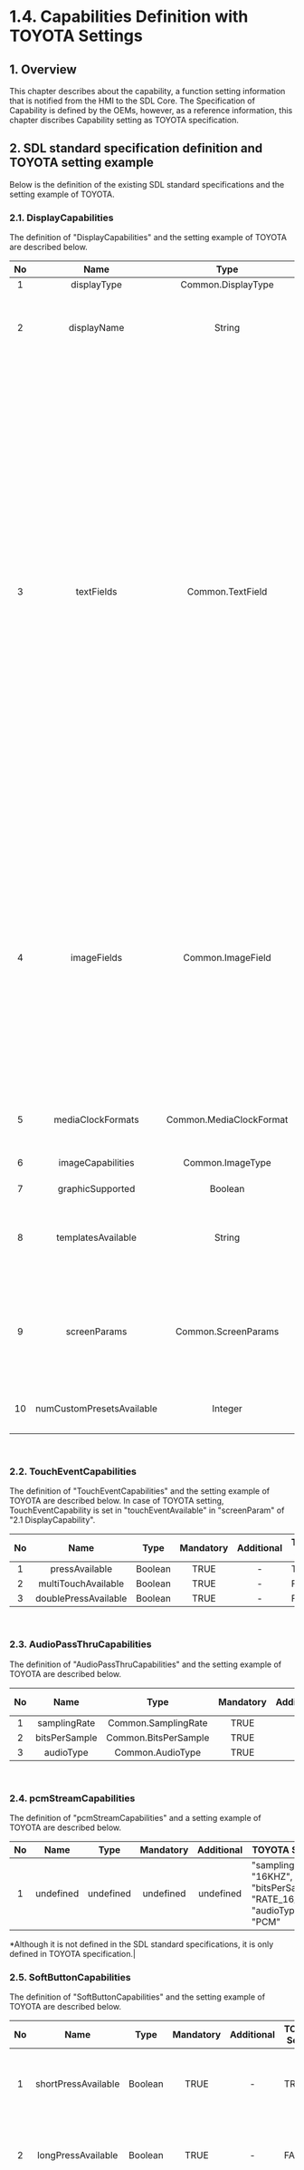 # 1.4. Capabilities Definition with TOYOTA Settings
## 1. Overview
This chapter describes about the capability, a function setting information that is notified from the HMI to the SDL Core.
The Specification of Capability is defined by the OEMs, however, as a reference information, this chapter discribes Capability setting as TOYOTA specification.

## 2. SDL standard specification definition and TOYOTA setting example
Below is the definition of the existing SDL standard specifications and the setting example of TOYOTA.

### 2.1. DisplayCapabilities
The definition of "DisplayCapabilities" and the setting example of TOYOTA are described below.

| No | Name               | Type                   | Mandatory | Additional | TOYOTA Setting | Description |
|:-: | :-:                | :-:                    | :-:       | :-:        |----------------|-------------|
|1   |displayType         |Common.DisplayType      |TRUE       |-           |SDL_GENERIC     | - |
|2   |displayName         |String                  |TRUE       |-           |GENERIC_DISPLAY |The name of the display the app is connected to.|
|3   |textFields          |Common.TextField        |TRUE       |array: true<br>minsize: 0<br>maxsize: 100                  |{"name": "mainField1",&nbsp;&nbsp;&nbsp;&nbsp;&nbsp;&nbsp;&nbsp;&nbsp;&nbsp;&nbsp;&nbsp;&nbsp;&nbsp;&nbsp;&nbsp;&nbsp;&nbsp;&nbsp;&nbsp;&nbsp;&nbsp;&nbsp;&nbsp;&nbsp;&nbsp;&nbsp;&nbsp; "characterSet":  "TYPE2SET",  "width": 500,  "rows": 1},<br>{"name": "mainField2",&nbsp;&nbsp;&nbsp;&nbsp;&nbsp;&nbsp;&nbsp;&nbsp;&nbsp;&nbsp;&nbsp;&nbsp;&nbsp;&nbsp;&nbsp;&nbsp;&nbsp;&nbsp;&nbsp;&nbsp;&nbsp;&nbsp;&nbsp;&nbsp;&nbsp;&nbsp;&nbsp; "characterSet":  "TYPE2SET",  "width": 500,  "rows": 1},<br>{"name": "mainField3",&nbsp;&nbsp;&nbsp;&nbsp;&nbsp;&nbsp;&nbsp;&nbsp;&nbsp;&nbsp;&nbsp;&nbsp;&nbsp;&nbsp;&nbsp;&nbsp;&nbsp;&nbsp;&nbsp;&nbsp;&nbsp;&nbsp;&nbsp;&nbsp;&nbsp;&nbsp;&nbsp; "characterSet":  "TYPE2SET",  "width": 500,  "rows": 1},<br>{"name": "mainField4",&nbsp;&nbsp;&nbsp;&nbsp;&nbsp;&nbsp;&nbsp;&nbsp;&nbsp;&nbsp;&nbsp;&nbsp;&nbsp;&nbsp;&nbsp;&nbsp;&nbsp;&nbsp;&nbsp;&nbsp;&nbsp;&nbsp;&nbsp;&nbsp;&nbsp;&nbsp;&nbsp; "characterSet":  "TYPE2SET",  "width": 500,  "rows": 1},<br>{"name": "statusBar",&nbsp;&nbsp;&nbsp;&nbsp;&nbsp;&nbsp;&nbsp;&nbsp;&nbsp;&nbsp;&nbsp;&nbsp;&nbsp;&nbsp;&nbsp;&nbsp;&nbsp;&nbsp;&nbsp;&nbsp;&nbsp;&nbsp;&nbsp;&nbsp;&nbsp;&nbsp;&nbsp;&nbsp;&nbsp;&nbsp; "characterSet":  "TYPE2SET",  "width": 500,  "rows": 1},<br>{"name": "mediaClock",&nbsp;&nbsp;&nbsp;&nbsp;&nbsp;&nbsp;&nbsp;&nbsp;&nbsp;&nbsp;&nbsp;&nbsp;&nbsp;&nbsp;&nbsp;&nbsp;&nbsp;&nbsp;&nbsp;&nbsp;&nbsp;&nbsp;&nbsp;&nbsp;&nbsp;&nbsp; "characterSet":  "TYPE2SET",  "width": 500,  "rows": 1},<br>{"name": "mediaTrack",&nbsp;&nbsp;&nbsp;&nbsp;&nbsp;&nbsp;&nbsp;&nbsp;&nbsp;&nbsp;&nbsp;&nbsp;&nbsp;&nbsp;&nbsp;&nbsp;&nbsp;&nbsp;&nbsp;&nbsp;&nbsp;&nbsp;&nbsp;&nbsp;&nbsp;&nbsp; "characterSet":  "TYPE2SET",  "width": 500,  "rows": 1},<br>{"name": "alertText1",&nbsp;&nbsp;&nbsp;&nbsp;&nbsp;&nbsp;&nbsp;&nbsp;&nbsp;&nbsp;&nbsp;&nbsp;&nbsp;&nbsp;&nbsp;&nbsp;&nbsp;&nbsp;&nbsp;&nbsp;&nbsp;&nbsp;&nbsp;&nbsp;&nbsp;&nbsp;&nbsp;&nbsp;&nbsp; "characterSet":  "TYPE2SET",  "width": 500,  "rows": 1},<br>{"name": "alertText2",&nbsp;&nbsp;&nbsp;&nbsp;&nbsp;&nbsp;&nbsp;&nbsp;&nbsp;&nbsp;&nbsp;&nbsp;&nbsp;&nbsp;&nbsp;&nbsp;&nbsp;&nbsp;&nbsp;&nbsp;&nbsp;&nbsp;&nbsp;&nbsp;&nbsp;&nbsp;&nbsp;&nbsp;&nbsp; "characterSet":  "TYPE2SET",  "width": 500,  "rows": 1},<br>{"name": "alertText3",&nbsp;&nbsp;&nbsp;&nbsp;&nbsp;&nbsp;&nbsp;&nbsp;&nbsp;&nbsp;&nbsp;&nbsp;&nbsp;&nbsp;&nbsp;&nbsp;&nbsp;&nbsp;&nbsp;&nbsp;&nbsp;&nbsp;&nbsp;&nbsp;&nbsp;&nbsp;&nbsp;&nbsp;&nbsp; "characterSet":  "TYPE2SET",  "width": 500,  "rows": 1},<br>{"name": "scrollableMessageBody",&nbsp;&nbsp;&nbsp;&nbsp;&nbsp;&nbsp;&nbsp; "characterSet":  "TYPE2SET",  "width": 500,  "rows": 1},<br>{"name": "initialInteractionText",&nbsp;&nbsp;&nbsp;&nbsp;&nbsp;&nbsp;&nbsp;&nbsp;&nbsp;&nbsp;&nbsp;&nbsp; "characterSet":  "TYPE2SET",  "width": 500,  "rows": 1},<br>{"name": "navigationText1",&nbsp;&nbsp;&nbsp;&nbsp;&nbsp;&nbsp;&nbsp;&nbsp;&nbsp;&nbsp;&nbsp;&nbsp;&nbsp;&nbsp;&nbsp;&nbsp;&nbsp;&nbsp;&nbsp; "characterSet":  "TYPE2SET",  "width": 500,  "rows": 1},<br>{"name": "navigationText2",&nbsp;&nbsp;&nbsp;&nbsp;&nbsp;&nbsp;&nbsp;&nbsp;&nbsp;&nbsp;&nbsp;&nbsp;&nbsp;&nbsp;&nbsp;&nbsp;&nbsp;&nbsp;&nbsp; "characterSet":  "TYPE2SET",  "width": 500,  "rows": 1},<br>{"name": "ETA",&nbsp;&nbsp;&nbsp;&nbsp;&nbsp;&nbsp;&nbsp;&nbsp;&nbsp;&nbsp;&nbsp;&nbsp;&nbsp;&nbsp;&nbsp;&nbsp;&nbsp;&nbsp;&nbsp;&nbsp;&nbsp;&nbsp;&nbsp;&nbsp;&nbsp;&nbsp;&nbsp;&nbsp;&nbsp;&nbsp;&nbsp;&nbsp;&nbsp;&nbsp;&nbsp;&nbsp;&nbsp;&nbsp;&nbsp; "characterSet":  "TYPE2SET",  "width": 500,  "rows": 1},<br>{"name": "totalDistance",&nbsp;&nbsp;&nbsp;&nbsp;&nbsp;&nbsp;&nbsp;&nbsp;&nbsp;&nbsp;&nbsp;&nbsp;&nbsp;&nbsp;&nbsp;&nbsp;&nbsp;&nbsp;&nbsp;&nbsp;&nbsp;&nbsp;&nbsp; "characterSet":  "TYPE2SET",  "width": 500,  "rows": 1},<br>{"name": "navigationText",&nbsp;&nbsp;&nbsp;&nbsp;&nbsp;&nbsp;&nbsp;&nbsp;&nbsp;&nbsp;&nbsp;&nbsp;&nbsp;&nbsp;&nbsp;&nbsp;&nbsp;&nbsp;&nbsp;&nbsp;&nbsp; "characterSet":  "TYPE2SET",  "width": 500,  "rows": 1},<br>{"name": "audioPassThruDisplayText1", "characterSet":  "TYPE2SET",  "width": 500,  "rows": 1},<br>{"name": "audioPassThruDisplayText2", "characterSet":  "TYPE2SET",  "width": 500,  "rows": 1},<br>{"name": "sliderHeader",&nbsp;&nbsp;&nbsp;&nbsp;&nbsp;&nbsp;&nbsp;&nbsp;&nbsp;&nbsp;&nbsp;&nbsp;&nbsp;&nbsp;&nbsp;&nbsp;&nbsp;&nbsp;&nbsp;&nbsp;&nbsp;&nbsp;&nbsp;&nbsp; "characterSet":  "TYPE2SET",  "width": 500,  "rows": 1},<br>{"name": "sliderFooter",&nbsp;&nbsp;&nbsp;&nbsp;&nbsp;&nbsp;&nbsp;&nbsp;&nbsp;&nbsp;&nbsp;&nbsp;&nbsp;&nbsp;&nbsp;&nbsp;&nbsp;&nbsp;&nbsp;&nbsp;&nbsp;&nbsp;&nbsp;&nbsp;&nbsp; "characterSet":  "TYPE2SET",  "width": 500,  "rows": 1},<br>{"name": "notificationText",&nbsp;&nbsp;&nbsp;&nbsp;&nbsp;&nbsp;&nbsp;&nbsp;&nbsp;&nbsp;&nbsp;&nbsp;&nbsp;&nbsp;&nbsp;&nbsp;&nbsp;&nbsp;&nbsp;&nbsp; "characterSet":  "TYPE2SET",  "width": 500,  "rows": 1},<br>{"name": "menuName",&nbsp;&nbsp;&nbsp;&nbsp;&nbsp;&nbsp;&nbsp;&nbsp;&nbsp;&nbsp;&nbsp;&nbsp;&nbsp;&nbsp;&nbsp;&nbsp;&nbsp;&nbsp;&nbsp;&nbsp;&nbsp;&nbsp;&nbsp;&nbsp;&nbsp;&nbsp; "characterSet":  "TYPE2SET",  "width": 500,  "rows": 1},<br>{"name": "secondaryText",&nbsp;&nbsp;&nbsp;&nbsp;&nbsp;&nbsp;&nbsp;&nbsp;&nbsp;&nbsp;&nbsp;&nbsp;&nbsp;&nbsp;&nbsp;&nbsp;&nbsp;&nbsp;&nbsp;&nbsp;&nbsp;&nbsp; "characterSet":  "TYPE2SET",  "width": 500,  "rows": 1},<br>{"name": "tertiaryText",&nbsp;&nbsp;&nbsp;&nbsp;&nbsp;&nbsp;&nbsp;&nbsp;&nbsp;&nbsp;&nbsp;&nbsp;&nbsp;&nbsp;&nbsp;&nbsp;&nbsp;&nbsp;&nbsp;&nbsp;&nbsp;&nbsp;&nbsp;&nbsp;&nbsp;&nbsp;&nbsp; "characterSet":  "TYPE2SET",  "width": 500,  "rows": 1},<br>{"name": "timeToDestination",&nbsp;&nbsp;&nbsp;&nbsp;&nbsp;&nbsp;&nbsp;&nbsp;&nbsp;&nbsp;&nbsp;&nbsp;&nbsp;&nbsp;&nbsp; "characterSet":  "TYPE2SET",  "width": 500,  "rows": 1},<br>{"name": "turnText",&nbsp;&nbsp;&nbsp;&nbsp;&nbsp;&nbsp;&nbsp;&nbsp;&nbsp;&nbsp;&nbsp;&nbsp;&nbsp;&nbsp;&nbsp;&nbsp;&nbsp;&nbsp;&nbsp;&nbsp;&nbsp;&nbsp;&nbsp;&nbsp;&nbsp;&nbsp;&nbsp;&nbsp;&nbsp;&nbsp;&nbsp; "characterSet":  "TYPE2SET",  "width": 500,  "rows": 1},<br>{"name": "menuTitle",&nbsp;&nbsp;&nbsp;&nbsp;&nbsp;&nbsp;&nbsp;&nbsp;&nbsp;&nbsp;&nbsp;&nbsp;&nbsp;&nbsp;&nbsp;&nbsp;&nbsp;&nbsp;&nbsp;&nbsp;&nbsp;&nbsp;&nbsp;&nbsp;&nbsp;&nbsp;&nbsp;&nbsp; "characterSet":  "TYPE2SET",  "width": 500,  "rows": 1},<br>{"name": "phoneNumber",&nbsp;&nbsp;&nbsp;&nbsp;&nbsp;&nbsp;&nbsp;&nbsp;&nbsp;&nbsp;&nbsp;&nbsp;&nbsp;&nbsp;&nbsp;&nbsp;&nbsp;&nbsp;&nbsp;&nbsp;&nbsp; "characterSet":  "TYPE2SET",  "width": 500,  "rows": 1},<br>{"name": "addressLines",&nbsp;&nbsp;&nbsp;&nbsp;&nbsp;&nbsp;&nbsp;&nbsp;&nbsp;&nbsp;&nbsp;&nbsp;&nbsp;&nbsp;&nbsp;&nbsp;&nbsp;&nbsp;&nbsp;&nbsp;&nbsp;&nbsp;&nbsp;&nbsp; "characterSet":  "TYPE2SET",  "width": 500,  "rows": 1},<br>{"name": "locationDescription",&nbsp;&nbsp;&nbsp;&nbsp;&nbsp;&nbsp;&nbsp;&nbsp;&nbsp;&nbsp;&nbsp;&nbsp;&nbsp; "characterSet":  "TYPE2SET",  "width": 500,  "rows": 1},<br>{"name": "locationName",&nbsp;&nbsp;&nbsp;&nbsp;&nbsp;&nbsp;&nbsp;&nbsp;&nbsp;&nbsp;&nbsp;&nbsp;&nbsp;&nbsp;&nbsp;&nbsp;&nbsp;&nbsp;&nbsp;&nbsp;&nbsp;&nbsp; "characterSet":  "TYPE2SET",  "width": 500,  "rows": 1}| - |
|4   |imageFields         |Common.ImageField       |FALSE      |array: true<br>minsize: 1<br>maxsize: 100                  |{"name": "softButtonImage",<br> "imageTypeSupported": ["GRAPHIC_BMP", "GRAPHIC_JPEG", "GRAPHIC_PNG"],<br> "imageResolution"&nbsp;&nbsp;&nbsp;&nbsp;&nbsp;&nbsp;&nbsp;&nbsp;: { "resolutionWidth": 56, "resolutionHeight": 56 }},<br>{"name": "choiceImage",<br> "imageTypeSupported": ["GRAPHIC_BMP", "GRAPHIC_JPEG", "GRAPHIC_PNG"],<br> "imageResolution"&nbsp;&nbsp;&nbsp;&nbsp;&nbsp;&nbsp;&nbsp;&nbsp;: { "resolutionWidth": 75, "resolutionHeight": 75 }},<br>{"name": "choiceSecondaryImage",<br> "imageTypeSupported": ["GRAPHIC_BMP", "GRAPHIC_JPEG", "GRAPHIC_PNG"],<br> "imageResolution"&nbsp;&nbsp;&nbsp;&nbsp;&nbsp;&nbsp;&nbsp;&nbsp;: { "resolutionWidth": 75, "resolutionHeight": 75 }},<br>{"name": "menuIcon",<br> "imageTypeSupported": ["GRAPHIC_BMP", "GRAPHIC_JPEG", "GRAPHIC_PNG"],<br> "imageResolution"&nbsp;&nbsp;&nbsp;&nbsp;&nbsp;&nbsp;&nbsp;&nbsp;: { "resolutionWidth": 75, "resolutionHeight": 75 }},<br>{"name": "cmdIcon",<br> "imageTypeSupported": ["GRAPHIC_BMP", "GRAPHIC_JPEG", "GRAPHIC_PNG"],<br> "imageResolution"&nbsp;&nbsp;&nbsp;&nbsp;&nbsp;&nbsp;&nbsp;&nbsp;: { "resolutionWidth": 75, "resolutionHeight": 75 }},<br>{"name": "appIcon",<br> "imageTypeSupported": ["GRAPHIC_BMP", "GRAPHIC_JPEG", "GRAPHIC_PNG"],<br> "imageResolution"&nbsp;&nbsp;&nbsp;&nbsp;&nbsp;&nbsp;&nbsp;&nbsp;: { "resolutionWidth": 70, "resolutionHeight": 70 }},<br>{"name": "graphic",<br> "imageTypeSupported": ["GRAPHIC_BMP", "GRAPHIC_JPEG", "GRAPHIC_PNG"],<br> "imageResolution"&nbsp;&nbsp;&nbsp;&nbsp;&nbsp;&nbsp;&nbsp;&nbsp;: { "resolutionWidth": 373, "resolutionHeight": 373 }},<br>{"name": "secondaryGraphic",<br> "imageTypeSupported": ["GRAPHIC_BMP", "GRAPHIC_JPEG", "GRAPHIC_PNG"],<br> "imageResolution"&nbsp;&nbsp;&nbsp;&nbsp;&nbsp;&nbsp;&nbsp;&nbsp;: { "resolutionWidth": 373, "resolutionHeight": 373 }}| - |
|5   |mediaClockFormats   |Common.MediaClockFormat |TRUE       |array: true<br>minsize: 0<br>maxsize: 100                  |"CLOCK1", "CLOCK2", "CLOCK3", "CLOCKTEXT1", "CLOCKTEXT2", "CLOCKTEXT3", "CLOCKTEXT4"| - | 
|6   |imageCapabilities   |Common.ImageType        |FALSE      |array: true<br>minsize: 0<br>maxsize: 2                    |DYNAMIC                                                                             | - |
|7   |graphicSupported    |Boolean                 |TRUE       |-           |TRUE            | - |
|8   |templatesAvailable  |String                  |TRUE       |array: true<br>minsize: 0<br>maxsize: 100<br>maxlength: 100|"DEFAULT", "MEDIA", "NON-MEDIA", "ONSCREEN_PRESETS", "GRAPHIC_WITH_TEXT", "TEXT_WITH_GRAPHIC", "TILES_ONLY", "TEXTBUTTONS_ONLY", "GRAPHIC_WITH_TILES", "TILES_WITH_GRAPHIC", "GRAPHIC_WITH_TEXT_AND_SOFTBUTTONS","TEXT_AND_SOFTBUTTONS_WITH_GRAPHIC", "GRAPHIC_WITH_TEXTBUTTONS", "TEXTBUTTONS_WITH_GRAPHIC", "LARGE_GRAPHIC_WITH_SOFTBUTTONS", "DOUBLE_GRAPHIC_WITH_SOFTBUTTONS", "LARGE_GRAPHIC_ONLY"| - |
|9   |screenParams        |Common.ScreenParams     |FALSE      |-           |"resolution": {<br>    "resolutionWidth": 1163,<br>    "resolutionHeight": 720<br>},<br>"touchEventAvailable": {<br>    "pressAvailable": true,<br>    "multiTouchAvailable": false,<br>    "doublePressAvailable": false<br>}| - |
|10  |numCustomPresetsAvailable |Integer           |FALSE      |minvalue: 1<br>maxvalue: 100 | 10 | - |
<br>

### 2.2. TouchEventCapabilities
The definition of "TouchEventCapabilities" and the setting example of TOYOTA are described below.
In case of TOYOTA setting, TouchEventCapability is set in "touchEventAvailable" in "screenParam" of "2.1 DisplayCapability".

| No | Name               | Type  | Mandatory | Additional | TOYOTA Setting | Description |
|:-: | :-:                | :-:   | :-:       | :-:        |----------------|-------------|
|1   |pressAvailable      |Boolean|TRUE       |-           |TRUE            | - |
|2   |multiTouchAvailable |Boolean|TRUE       |-           |FALSE           | - |
|3   |doublePressAvailable|Boolean|TRUE       |-           |FALSE           | - |
<br>

### 2.3. AudioPassThruCapabilities
The definition of "AudioPassThruCapabilities" and the setting example of TOYOTA are described below.

| No | Name         | Type               | Mandatory | Additional | TOYOTA Setting | Description |
|:-: | :-:          | :-:                | :-:       | :-:        |----------------|-------------|
|1   |samplingRate  |Common.SamplingRate |TRUE       |-           |16KHZ           | - |
|2   |bitsPerSample |Common.BitsPerSample|TRUE       |-           |RATE_16_BIT     | - |
|3   |audioType     |Common.AudioType    |TRUE       |-           |PCM             | - |
<br>

### 2.4. pcmStreamCapabilities
The definition of "pcmStreamCapabilities" and a setting example of TOYOTA are described below.

| No | Name       | Type     | Mandatory | Additional | TOYOTA Setting | Description |
|:-: | :-:        | :-:      | :-:       | :-:        |----------------|-------------|
|1   |undefined   |undefined |undefined  |undefined   |"samplingRate": "16KHZ",<br>"bitsPerSample": "RATE_16_BIT",<br>"audioType": "PCM" | - |

*Although it is not defined in the SDL standard specifications, it is only defined in TOYOTA specification.|
<br>

### 2.5. SoftButtonCapabilities
The definition of "SoftButtonCapabilities" and the setting example of TOYOTA are described below.

| No | Name              | Type   | Mandatory | Additional | TOYOTA Setting |Description |
|:-: | :-:               | :-:    | :-:       | :-:        |----------------|------------|
|1   |shortPressAvailable|Boolean |TRUE       | -          |TRUE            |The button supports a short press.<br>Whenever the button is pressed short, onButtonPressed(SHORT) must be invoked.|
|2   |longPressAvailable |Boolean |TRUE       | -          |FALSE           |The button supports a LONG press.<br>Whenever the button is pressed long, onButtonPressed(LONG) must be invoked.|
|3   |upDownAvailable    |Boolean |TRUE       | -          |FALSE           |The button supports "button down" and "button up".<br>Whenever the button is pressed, onButtonEvent(DOWN) must be invoked.<br>Whenever the button is released, onButtonEvent(UP) must be invoked.|
|4   |imageSupported     |Boolean |TRUE       | -          |TRUE            |Must be true if the button supports referencing a static or dynamic image.|
|5   |textSupported      |Boolean |FALSE      | -          |N/A             |The button supports the use of text.<br>If not included, the default value should be considered true that the button will support text.|

### 2.6. SystemCapabilities
The definition of "SystemCapabilities" and the setting example of TOYOTA are described below.
The Capability existing in the setting is described in (1) to (4) of this chapter.

| No | Name                              | Type                           | Mandatory | Additional | TOYOTA Setting | Description |
|:-: | :-:                               | :-:                            | :-:       | :-:        |----------------|-------------|
|1   |navigationCapability               |[Common.NavigationCapability](#1-navigationcapability-in-the-systemcapability-setting-is-described-below)        |FALSE      | -          |[Refer to (1) "navigationCapability" in section 2.6.](#1-navigationcapability-in-the-systemcapability-setting-is-described-below)        | - |
|2   |phoneCapability                    |[Common.PhoneCapability](#2-phonecapability-in-the-systemcapability-setting-is-described-below)                  |FALSE      | -          |[Refer to (2) "phoneCapability" in section 2.6.](#2-phonecapability-in-the-systemcapability-setting-is-described-below)                  | - |
|3   |videoStreamingCapability           |[Common.VideoStreamingCapability](#3-videostreamingcapability-in-the-systemcapability-setting-is-described-below)|FALSE      | -          |[Refer to (3) "videoStreamingCapability" in section 2.6.](#3-videostreamingcapability-in-the-systemcapability-setting-is-described-below)| - |
|4   |remoteControlCapability (undefined)|undefined                                                                                                        |undefined  | undefined  |[Refer to (4) "remoteControlCapability" in section 2.6.](#4-remotecontrolcapability-in-the-systemcapability-setting-is-described-below)  | - |
<br>

##### (1) "navigationCapability" in the "SystemCapability" setting is described below.

| No | Name               | Type     | Mandatory | Additional | TOYOTA Setting | Description |
|:-: | :-:                | :-:      | :-:       | :-:        |----------------|-------------|
|1   |sendLocationEnabled |Boolean   |FALSE      | -          |TRUE            |If the module has the ability to add locations to the onboard nav.|
|2   |getWayPointsEnabled |Boolean   |FALSE      | -          |TRUE            |If the module has the ability to return way points from onboard nav.|
<br>

##### (2) "phoneCapability" in the "SystemCapability" setting is described below.

| No | Name             | Type     | Mandatory | Additional | TOYOTA Setting | Description |
|:-: | :-:              | :-:      | :-:       | :-:        |----------------|-------------|
|1   |dialNumberEnabled |Boolean   |FALSE      | -          |TRUE            |If the module has the ability to perform dial number.|
<br>

##### (3) "videoStreamingCapability" in the "SystemCapability" setting is described below.

| No | Name                      | Type                       | Mandatory | Additional | TOYOTA Setting | Description |
|:-: | :-:                       | :-:                        | :-:       | :-:        |----------------|-------------|
|1   |preferredResolution        |Common.ImageResolution      |FALSE      | -          |resolutionWidth : 1163<br>resolutionHeight : 720 |The preferred resolution of a video stream for decoding and rendering on HMI.|
|2   |maxBitrate                 |Integer                     |FALSE      |minvalue: 0<br>maxvalue: 2147483647| 10000 |The maximum bitrate of video stream that is supported, in kbps.|
|3   |supportedFormats           |Common.VideoStreamingFormat |FALSE      |array: true |{ "protocol": "RTP",<br>"codec": "H264" },<br>{ "protocol": "RAW",<br>"codec": "H264" }|Detailed information on each format supported by this system, in its preferred order.|
|4   |hapticSpatialDataSupported |boolean                     |FALSE      | -          |FALSE           |True if the system can utilize the haptic spatial data from the REFERENCE being streamed.|
|5   |diagonalScreenSize         |Float                       |FALSE      |minvalue: 0 |N/A             |The diagonal screen size in inches.|
|6   |pixelPerInch               |Float                       |FALSE      |minvalue: 0 |N/A             |PPI is the diagonal resolution in pixels divided by the diagonal screen size in inches.|
|7   |scale                      |Float                       |FALSE      |minvalue: 1<br>maxvalue: 10 |N/A |The scaling factor the app should use to change the size of the projecting view.|
<br>

##### (4) "remoteControlCapability" in the "SystemCapability" setting is described below.
The TOYOTA setting of Capability existing in the setting is described in (4) -1 to (4) -5 of this chapter.

| No | Name                          | Type                                  | Mandatory | Additional | TOYOTA Setting | Description |
|:-: | :-:                           | :-:                                   | :-:       | :-:        |----------------|-------------|
|1   |climateControlCapabilities     |[ClimateControlCapabilities](#4-1-the-following-describes-climatecontrolcapabilities-in-the-remotecontrolcapabilities-setting)              |FALSE      |array: true<br>minsize: 1<br>maxsize: 100|[Refer to (4)-1 "climateControlCapabilities" in section 2.6.](#4-1-the-following-describes-climatecontrolcapabilities-in-the-remotecontrolcapabilities-setting)       |If included, the platform supports RC climate controls. For this baseline version, maxsize=1. i.e. only one climate control module is supported.|
|2   |radioControlCapabilities       |[RadioControlCapabilities](#4-2-the-radiocontrolcapabilities-in-the-remotecontrolcapabilities-setting-is-described-below)                   |FALSE      |array: true<br>minsize: 1<br>maxsize: 100|[Refer to (4)-2 "radioControlCapabilities" in section 2.6.](#4-2-the-radiocontrolcapabilities-in-the-remotecontrolcapabilities-setting-is-described-below)            |If included, the platform supports RC radio controls. For this baseline version, maxsize=1. i.e. only one climate control module is supported.|
|3   |buttonCapabilities             |[Common.ButtonCapabilities](#27-buttoncapabilities)                                                                                         |FALSE      |array: true<br>minsize: 1<br>maxsize: 100| N/A                                                                                                                                                                  |If included, the platform supports RC button controls with the included button names.|
|4   |seatControlCapabilities        |[Common.SeatControlCapabilities](#4-3-the-seatcontrolcapabilities-in-the-remotecontrolcapabilities-setting-is-described-below)              |FALSE      |array: true<br>minsize: 1<br>maxsize: 100|[Refer to (4)-3 "seatControlCapabilities" in section 2.6.](#4-3-the-seatcontrolcapabilities-in-the-remotecontrolcapabilities-setting-is-described-below)              |If included, the platform supports seat controls.|
|5   |audioControlCapabilities       |[Common.AudioControlCapabilities](#4-4-the-audiocontrolcapabilities-in-the-remotecontrolcapabilities-setting-is-described-below)            |FALSE      |array: true<br>minsize: 1<br>maxsize: 100|[Refer to (4)-4 "audioControlCapabilities" in section 2.6.](#4-4-the-audiocontrolcapabilities-in-the-remotecontrolcapabilities-setting-is-described-below)            |If included, the platform supports audio controls.|
|6   |hmiSettingsControlCapabilities |[Common.HMISettingsControlCapabilities](#4-5-the-hmisettingscontrolcapabilities-in-the-remotecontrolcapabilities-setting-is-described-below)|FALSE      | -                                       |[Refer to (4)-5 "hmiSettingsControlCapabilities" in section 2.6.](#4-5-the-hmisettingscontrolcapabilities-in-the-remotecontrolcapabilities-setting-is-described-below)|If included, the platform supports hmi setting controls.|
|7   |lightControlCapabilities       |[Common.LightControlCapabilities](#29-lightcontrolcapabilities)                                                                             |FALSE      | -                                       | N/A                                                                                                                                                                  |If included, the platform supports light controls.|
<br>

###### (4)-1 The following describes "climateControlCapabilities" in the "RemoteControlCapabilities" setting.

| No | Name                        | Type             | Mandatory | Additional | TOYOTA Setting | Description |
|:-: | :-:                         | :-:              | :-:       | :-:        |----------------|-------------|
|1   |moduleName                   |String            |TRUE       |maxlength: 100 | primary_climate |The short friendly name of the climate control module. It should not be used to identify a module by mobile application.|
|2   |moduleInfo                   |Common.ModuleInfo |FALSE      | -          |N/A             |Information about a RC module, including its id. |
|3   |fanSpeedAvailable            |Boolean           |FALSE      | -          |TRUE            |Availability of the control of fan speed.<br>True: Available, False: Not Available, Not present: Not Available. |
|4   |currentTemperatureAvailable  |Boolean           |FALSE      | -          |TRUE            |Availability of the reading of current temperature.<br>True: Available, False: Not Available, Not present: Not Available.|
|5   |desiredTemperatureAvailable  |Boolean           |FALSE      | -          |TRUE            |Availability of the control of desired temperature.<br>True: Available, False: Not Available, Not present: Not Available.|
|6   |acEnableAvailable            |Boolean           |FALSE      | -          |TRUE            |Availability of the control of turn on/off AC.<br>True: Available, False: Not Available, Not present: Not Available.|
|7   |acMaxEnableAvailable         |Boolean           |FALSE      | -          |TRUE            |Availability of the control of enable/disable air conditioning is ON on the maximum level.<br>True: Available, False: Not Available, Not present: Not Available.|
|8   |circulateAirEnableAvailable  |Boolean           |FALSE      | -          |FALSE           |Availability of the control of enable/disable circulate Air mode.<br>True: Available, False: Not Available, Not present: Not Available.|
|9   |autoModeEnableAvailable      |Boolean           |FALSE      | -          |TRUE            |Availability of the control of enable/disable auto mode.<br>True: Available, False: Not Available, Not present: Not Available.|
|10  |dualModeEnableAvailable      |Boolean           |FALSE      | -          |TRUE            |Availability of the control of enable/disable dual mode.<br>True: Available, False: Not Available, Not present: Not Available.|
|11  |defrostZoneAvailable         |Boolean           |FALSE      | -          |FALSE           |Availability of the control of defrost zones.<br>True: Available, False: Not Available, Not present: Not Available.|
|12  |defrostZone                  |DefrostZone       |FALSE      |array: true<br>minsize: 1<br>maxsize: 100 |N/A |A set of all defrost zones that are controllable.|
|13  |ventilationModeAvailable     |Boolean           |FALSE      | -          |FALSE           |Availability of the control of air ventilation mode.<br>True: Available, False: Not Available, Not present: Not Available.|
|14  |ventilationMode              |VentilationMode   |FALSE      |array: true<br>minsize: 1<br>maxsize: 100 |N/A |A set of all ventilation modes that are controllable.|
|15  |heatedSteeringWheelAvailable |Boolean           |FALSE      | -          |TRUE            |Availability of the control (enable/disable) of heated Steering Wheel.<br>True: Available, False: Not Available, Not present: Not Available.|
|16  |heatedWindshieldAvailable    |Boolean           |FALSE      | -          |FALSE           |Availability of the control (enable/disable) of heated Windshield.<br>True: Available, False: Not Available, Not present: Not Available.|
|17  |heatedRearWindowAvailable    |Boolean           |FALSE      | -          |FALSE           |Availability of the control (enable/disable) of heated Rear Window.<br>True: Available, False: Not Available, Not present: Not Available.|
|18  |heatedMirrorsAvailable       |Boolean           |FALSE      | -          |FALSE           |Availability of the control (enable/disable) of heated Mirrors.<br>True: Available, False: Not Available, Not present: Not Available.|
|19  |climateEnableAvailable       |Boolean           |FALSE      | -          |N/A             |Availability of the control of enable/disable climate control.<br>True: Available, False: Not Available, Not present: Not Available.|
<br>

###### (4)-2 The "radioControlCapabilities" in the "RemoteControlCapabilities" setting is described below.

| No | Name                           | Type             | Mandatory | Additional    | TOYOTA Setting | Description |
|:-: | :-:                            | :-:              | :-:       | :-:           |----------------|-------------|
|1   |moduleName                      |String            |TRUE       |maxlength: 100 |radio           |The short friendly name of the radio control module.<br>It should not be used to identify a module by mobile application.|
|2   |moduleInfo                      |Common.ModuleInfo |FALSE      | -             |N/A             |Information about a RC module, including its id.|
|3   |radioEnableAvailable            |Boolean           |FALSE      | -             |FALSE           |Availability of the control of enable/disable radio.<br>True: Available, False: Not Available, Not present: Not Available.|
|4   |radioBandAvailable              |Boolean           |FALSE      | -             |TRUE            |Availability of the control of radio band.<br>True: Available, False: Not Available, Not present: Not Available.|
|5   |radioFrequencyAvailable         |Boolean           |FALSE      | -             |TRUE            |Availability of the control of radio frequency.<br>True: Available, False: Not Available, Not present: Not Available.|
|6   |hdChannelAvailable              |Boolean           |FALSE      | -             |FALSE           |Availability of the control of HD radio channel.<br>True: Available, False: Not Available, Not present: Not Available|
|7   |rdsDataAvailable                |Boolean           |FALSE      | -             |TRUE            |Availability of the getting Radio Data System (RDS) data.<br>True: Available, False: Not Available, Not present: Not Available.|
|8   |availableHDsAvailable           |Boolean           |FALSE      | -             |FALSE           |Availability of the getting the number of available HD channels.<br>True: Available, False: Not Available, Not present: Not Available.|
|9   |stateAvailable                  |Boolean           |FALSE      | -             |FALSE           |Availability of the getting the Radio state.<br>True: Available, False: Not Available, Not present: Not Available.|
|10  |signalStrengthAvailable         |Boolean           |FALSE      | -             |FALSE           |Availability of the getting the signal strength.<br>True: Available, False: Not Available, Not present: Not Available.|
|11  |signalChangeThresholdAvailable  |Boolean           |FALSE      | -             |FALSE           |Availability of the getting the signal Change Threshold.<br>True: Available, False: Not Available, Not present: Not Available.|
|12  |sisDataAvailable                |Boolean           |FALSE      | -             |FALSE           |Availability of the getting HD radio Station Information Service (SIS) data.<br>True: Available, False: Not Available, Not present: Not Available.|
|13  |hdRadioEnableAvailable          |Boolean           |FALSE      | -             |FALSE           |Availability of the control of enable/disable HD radio.<br>True: Available, False: Not Available, Not present: Not Available.|
|14  |siriusxmRadioAvailable          |Boolean           |FALSE      | -             |FALSE           |Availability of sirius XM radio.<br>True: Available, False: Not Available, Not present: Not Available.|
|15  |availableHdChannelsAvailable    |Boolean           |FALSE      | -             |N/A             |Availability of the list of available HD sub-channel indexes.<br>True: Available, False: Not Available, Not present: Not Available.|
<br>

###### (4)-3 The "seatControlCapabilities" in the "RemoteControlCapabilities" setting is described below.

| No | Name                                  | Type             | Mandatory | Additional     | TOYOTA Setting | Description |
|:-: | :-:                                   | :-:              | :-:       | :-:            |----------------|-------------|
|1   |moduleName                             |String            |TRUE       |maxlength= 100  |driver_seat     |The short friendly name of the seat control module.<br>It should not be used to identify a module by mobile application.|
|2   |moduleInfo                             |Common.ModuleInfo |FALSE      | -              |N/A             |Information about a RC module, including its id.|
|3   |heatingEnabledAvailable                |Boolean           |FALSE      | -              |FALSE           | - |
|4   |coolingEnabledAvailable                |Boolean           |FALSE      | -              |FALSE           | - |
|5   |heatingLevelAvailable                  |Boolean           |FALSE      | -              |FALSE           | - |
|6   |coolingLevelAvailable                  |Boolean           |FALSE      | -              |FALSE           | - |
|7   |horizontalPositionAvailable            |Boolean           |FALSE      | -              |FALSE           | - |
|8   |verticalPositionAvailable              |Boolean           |FALSE      | -              |FALSE           | - |
|9   |frontVerticalPositionAvailable         |Boolean           |FALSE      | -              |FALSE           | - |
|10  |backVerticalPositionAvailable          |Boolean           |FALSE      | -              |FALSE           | - |
|11  |backTiltAngleAvailable                 |Boolean           |FALSE      | -              |FALSE           | - |
|12  |headSupportHorizontalPositionAvailable |Boolean           |FALSE      | -              |FALSE           | - |
|13  |headSupportVerticalPositionAvailable   |Boolean           |FALSE      | -              |FALSE           | - |
|14  |massageEnabledAvailable                |Boolean           |FALSE      | -              |FALSE           | - |
|15  |massageModeAvailable                   |Boolean           |FALSE      | -              |FALSE           | - |
|16  |massageCushionFirmnessAvailable        |Boolean           |FALSE      | -              |FALSE           | - |
|17  |memoryAvailable                        |Boolean           |FALSE      | -              |FALSE           | - |
<br>

###### (4)-4 The "audioControlCapabilities" in the "RemoteControlCapabilities" setting is described below.

| No | Name                 | Type             | Mandatory | Additional     | TOYOTA Setting | Description |
|:-: | :-:                  | :-:              | :-:       | :-:            |----------------|-------------|
|1   |moduleName            |String            |TRUE       |maxlength= 100  |audio           |The short friendly name of the audio control module.<br>It should not be used to identify a module by mobile application.|
|2   |moduleInfo            |Common.ModuleInfo |FALSE      |                |N/A             |Information about a RC module, including its id.|
|3   |sourceAvailable       |Boolean           |FALSE      |                |FALSE           |Availability of the control of audio source.|
|4   |keepContextAvailable  |Boolean           |FALSE      |                |FALSE           |Availability of the parameter keepContext.|
|5   |volumeAvailable       |Boolean           |FALSE      |                |FALSE           |Availability of the control of audio volume.|
|6   |equalizerAvailable    |Boolean           |FALSE      |                |FALSE           |Availability of the control of Equalizer Settings.|
|7   |equalizerMaxChannelId |Integer           |FALSE      |minvalue= 1<br> maxvalue= 100 | 1 |Must be included if equalizerAvailable=true, and assume all IDs starting from 1 to this value are valid.|
<br>

###### (4)-5 The "hmiSettingsControlCapabilities" in the "RemoteControlCapabilities" setting is described below.

| No | Name                    | Type             | Mandatory | Additional      | TOYOTA Setting | Description |
|:-: | :-:                     | :-:              | :-:       | :-:             |----------------|-------------|
|1   |moduleName               |String            |TRUE       |maxlength= 100   |hmiSettings     |The short friendly name of the hmi setting module.<br>It should not be used to identify a module by mobile application.|
|2   |moduleInfo               |Common.ModuleInfo |FALSE      |                 |N/A             |Information about a RC module, including its id.|
|3   |distanceUnitAvailable    |Boolean           |FALSE      |                 |FALSE           |Availability of the control of distance unit.|
|4   |temperatureUnitAvailable |Boolean           |FALSE      |                 |FALSE           |Availability of the control of temperature unit.|
|5   |displayModeUnitAvailable |Boolean           |FALSE      |                 |FALSE           |Availability of the control of HMI display mode.|
<br>

### 2.7. ButtonCapabilities
The definition of "ButtonCapabilities" and the setting example of TOYOTA are described below.

<table>
  <tr>
    <th> No </th>
    <th> Name </th>
    <th> Type </th>
    <th> Mandatory </th>
    <th> Additional </th>
    <th> TOYOTA Setting </th>
    <th> Description </th>
  </tr>
  <tr align="center">
    <td>1</td>
    <td>name</td>
    <td>Common.ButtonName</td>
    <td>TRUE</td>
    <td>-</td>
    <td align="left" rowspan="4">
       {"name":&nbsp;"PRESET_0",&nbsp;&nbsp;&nbsp;&nbsp;&nbsp;&nbsp;"shortPressAvailable":&nbsp;true,&nbsp;"longPressAvailable":&nbsp;true,&nbsp;"upDownAvailable":&nbsp;false},<br>
       {"name":&nbsp;"PRESET_1",&nbsp;&nbsp;&nbsp;&nbsp;&nbsp;&nbsp;"shortPressAvailable":&nbsp;true,&nbsp;"longPressAvailable":&nbsp;true,&nbsp;"upDownAvailable":&nbsp;false},<br>
       {"name":&nbsp;"PRESET_2",&nbsp;&nbsp;&nbsp;&nbsp;&nbsp;&nbsp;"shortPressAvailable":&nbsp;true,&nbsp;"longPressAvailable":&nbsp;true,&nbsp;"upDownAvailable":&nbsp;false},<br>
       {"name":&nbsp;"PRESET_3",&nbsp;&nbsp;&nbsp;&nbsp;&nbsp;&nbsp;"shortPressAvailable":&nbsp;true,&nbsp;"longPressAvailable":&nbsp;true,&nbsp;"upDownAvailable":&nbsp;false},<br>
       {"name":&nbsp;"PRESET_4",&nbsp;&nbsp;&nbsp;&nbsp;&nbsp;&nbsp;"shortPressAvailable":&nbsp;true,&nbsp;"longPressAvailable":&nbsp;true,&nbsp;"upDownAvailable":&nbsp;false},<br>
       {"name":&nbsp;"PRESET_5",&nbsp;&nbsp;&nbsp;&nbsp;&nbsp;&nbsp;"shortPressAvailable":&nbsp;true,&nbsp;"longPressAvailable":&nbsp;true,&nbsp;"upDownAvailable":&nbsp;false},<br>
       {"name":&nbsp;"PRESET_6",&nbsp;&nbsp;&nbsp;&nbsp;&nbsp;&nbsp;"shortPressAvailable":&nbsp;true,&nbsp;"longPressAvailable":&nbsp;true,&nbsp;"upDownAvailable":&nbsp;false},<br>
       {"name":&nbsp;"PRESET_7",&nbsp;&nbsp;&nbsp;&nbsp;&nbsp;&nbsp;"shortPressAvailable":&nbsp;true,&nbsp;"longPressAvailable":&nbsp;true,&nbsp;"upDownAvailable":&nbsp;false},<br>
       {"name":&nbsp;"PRESET_8",&nbsp;&nbsp;&nbsp;&nbsp;&nbsp;&nbsp;"shortPressAvailable":&nbsp;true,&nbsp;"longPressAvailable":&nbsp;true,&nbsp;"upDownAvailable":&nbsp;false},<br>
       {"name":&nbsp;"PRESET_9",&nbsp;&nbsp;&nbsp;&nbsp;&nbsp;&nbsp;"shortPressAvailable":&nbsp;true,&nbsp;"longPressAvailable":&nbsp;true,&nbsp;"upDownAvailable":&nbsp;false},<br>
       {"name":&nbsp;"PLAY_PAUSE",          "shortPressAvailable":&nbsp;true,&nbsp;"longPressAvailable":&nbsp;true,&nbsp;"upDownAvailable":&nbsp;false},<br>
       {"name":&nbsp;"SEEKLEFT",&nbsp;&nbsp;&nbsp;&nbsp;&nbsp;&nbsp;"shortPressAvailable":&nbsp;true,&nbsp;"longPressAvailable":&nbsp;true,&nbsp;"upDownAvailable":&nbsp;false},<br>
       {"name":&nbsp;"SEEKRIGHT"&nbsp;&nbsp;"shortPressAvailable":&nbsp;true,&nbsp;"longPressAvailable":&nbsp;true,&nbsp;"upDownAvailable":&nbsp;false}
    </td>
    <td align="left">-</td>
  </tr>
  <tr align="center">
    <td> 2 </td>
    <td>shortPressAvailable</td>
    <td>Boolean</td><td>TRUE</td>
    <td> - </td>
    <td align="left"> - </td>
  </tr>
  <tr align="center">
    <td> 3 </td>
    <td>longPressAvailable </td>
    <td>Boolean</td>
    <td>TRUE</td>
    <td>-</td>
    <td align="left"> -</td>
  </tr>
  <tr align="center">
    <td> 4 </td>
    <td>upDownAvailable</td>
    <td>Boolean</td>
    <td>TRUE</td>
    <td>-</td>
    <td align="left"> - </td>
  </tr>
  <tr align="center">
    <td> 5 </td>
    <td>moduleInfo</td>
    <td>Common.ModuleInfo</td>
    <td>FALSE</td>
    <td> - </td>
    <td align="left"> N/A </td>
    <td align="left">Information about a RC module, including its id.</td>
  </tr>
</table>
<br>

### 2.8. PresetBankCapabilities
The definition of "PresetBankCapabilities" and the setting example of TOYOTA are described below.

| No | Name                    | Type   | Mandatory | Additional | TOYOTA Setting | Description |
|:-: | :-:                     | :-:    | :-:       | :-:        |----------------|-------------|
|1   |onScreenPresetsAvailable |Boolean |TRUE       | -          |TRUE            | - |
<br>

### 2.9. LightControlCapabilities
The definition of "LightControlCapabilities" and the setting example of TOYOTA are described below.

| No | Name           | Type                    | Mandatory | Additional     | TOYOTA Setting | Description |
|:-: | :-:            | :-:                     | :-:       | :-:            |----------------|-------------|
|1   |moduleName      | String                  |TRUE       |maxlength= 100  |N/A             | The short friendly name of the light control module.<br>It should not be used to identify a module by mobile application.|
|2   |moduleInfo      |Common.ModuleInfo        |FALSE      | -              |N/A             | Information about a RC module, including its id.|
|3   |supportedLights |[Common.LightCapabilities](#210-lightcapabilities) |TRUE |array= true<br>minsize= 1<br>maxsize= 100|N/A |An array of available LightCapabilities that are controllable. |
<br>

### 2.10. LightCapabilities
The definition of "LightCapabilities" and the setting example of TOYOTA are described below.

| No | Name                  | Type            | Mandatory | Additional | TOYOTA Setting | Description |
|:-: | :-:                   | :-:             | :-:       | :-:        |----------------|-------------|
|1   |name                   |Common.LightName |TRUE       | -          |N/A             | - |
|2   |statusAvailable        |Boolean          |FALSE      | -          |N/A             |Indicates if the status (ON/OFF) can be set remotely. App shall not use read-only values (RAMP_UP/RAMP_DOWN/UNKNOWN/INVALID) in a setInteriorVehicleData request.|
|3   |densityAvailable       |Boolean          |FALSE      | -          |N/A             |Indicates if the light's density can be set remotely (similar to a dimmer).|
|4   |rgbColorSpaceAvailable |Boolean          |FALSE      | -          |N/A             |Indicates if the light's color can be set remotely by using the sRGB color space.|
<br>

### 2.11. HMICapabilities
The definition of "HMICapabilities" and the setting example of TOYOTA are described below.

| No | Name          | Type   | Mandatory | Additional | TOYOTA Setting | Description |
|:-: | :-:           | :-:    | :-:       | :-:        |----------------|-------------|
|1   |navigation     |Boolean |FALSE      | -          |N/A             |Availability of build in Nav. True: Available, False: Not Available.|
|2   |phoneCall      |Boolean |FALSE      | -          |N/A             |Availability of build in phone. True: Available, False: Not Available.|
|3   |videoStreaming |Boolean |FALSE      | -          |N/A             |Availability of built-in video streaming. True: Available, False: Not Available.|
<br>

### 2.12. DisplayCapability
The definition of "DisplayCapability" and the setting example of TOYOTA are described below.

| No | Name               | Type                         | Mandatory | Additional | TOYOTA Setting | Description |
|:-: | :-:                | :-:                          | :-:       | :-:        |----------------|-------------|
|1   |displayName         |String                        |FALSE      | -          |N/A             |-|
|2   |windowTypeSupported |[Common.WindowTypeCapabilities](#213-windowtypecapabilities) |FALSE |array: true<br>minsize: 1 |N/A |Informs the application how many windows the app is allowed to create per type.|
|3   |windowCapabilities  |[Common.WindowCapability](#214-windowcapability)             |FALSE |array: true<br>minsize: 1<br>maxsize: 1000|N/A |Contains a list of capabilities of all windows related to the app.<br>Once the app has registered the capabilities of all windows are provided.<br>GetSystemCapability still allows requesting window capabilities of all windows.|

### 2.13. WindowTypeCapabilities
The definition of "WindowTypeCapabilitiess" and the setting example of TOYOTA are described below.

| No | Name                  | Type             | Mandatory | Additional | TOYOTA Setting | Description |
|:-: | :-:                   | :-:              | :-:       | :-:        |----------------|-------------|
|1   |type                   |Common.WindowType |TRUE       | -          |N/A             | - |
|2   |maximumNumberOfWindows |Integer           |TRUE       | -          |N/A             | - |
<br>

### 2.14. WindowCapability
The definition of "WindowCapability" and the setting example of TOYOTA are described below.

| No | Name                     | Type                         | Mandatory | Additional | TOYOTA Setting | Description |
|:-: | :-:                      | :-:                          | :-:       | :-:        |----------------|-------------|
|1   |windowID                  |Integer                       |FALSE      | -          |N/A             |The specified ID of the window. Can be set to a predefined window, or omitted for the main window on the main display.|
|2   |textFields                |Common.TextField              |FALSE      |array: true<br>minsize: 1<br>maxsize: 100                  |N/A |A set of all fields that support text data. See TextField.|
|3   |imageFields               |Common.ImageField             |FALSE      |array: true<br>minsize: 1<br>maxsize: 100                  |N/A |A set of all fields that support images. See ImageField.|
|4   |imageTypeSupported        |Common.ImageType              | -         |array: true<br>minsize: 0<br>maxsize: 1000                 |N/A |Provides information about image types supported by the system.|
|5   |templatesAvailable        |String                        |FALSE      |array: true<br>minsize: 1<br>maxsize: 100<br>maxlength: 100|N/A |A set of all window templates available on the head unit.|
|6   |numCustomPresetsAvailable |Integer                       |FALSE      |minvalue: 1<br>maxvalue: 100                               |N/A |The number of on-window custom presets available (if any); otherwise omitted.|
|7   |buttonCapabilities        |Common.ButtonCapabilities     |FALSE      |array: true<br>minsize: 1<br>maxsize: 100                  |N/A |The number of buttons and the capabilities of each on-window button.|
|8   |softButtonCapabilities    |Common.SoftButtonCapabilities |FALSE      |array: true<br>minsize: 1<br>maxsize: 100                  |N/A |The number of soft buttons available on-window and the capabilities for each button.|
|9   |menuLayoutsAvailable      |Common.MenuLayout             |FALSE      |array: true<br>minsize: 1<br>maxsize: 1000                 |N/A |An array of available menu layouts. If this parameter is not provided, only the LIST layout is assumed to be available.|
<br>

### 2.15. AppServicesCapabilities
The definition of "AppServicesCapabilities" and the setting example of TOYOTA are described below.

| No | Name       | Type                      | Mandatory | Additional | TOYOTA Setting | Description |
|:-: | :-:        | :-:                       | :-:       | :-:        |----------------|-------------|
|1   |appServices |[Common.AppServiceCapability](#216-appservicecapability)|FALSE |array: true |N/A |An array of currently available services. If this is an update to the capability the affected services will include an update reason in that item.|
<br>

### 2.16. AppServiceCapability
The definition of "AppServiceCapability" and the setting example of TOYOTA are described below.

| No | Name                   | Type                      | Mandatory | Additional | TOYOTA Setting | Description |
|:-: | :-:                    | :-:                       | :-:       | :-:        |----------------|-------------|
|1   |updateReason            |Common.ServiceUpdateReason |FALSE      | -          |N/A             |Only included in OnSystemCapabilityUpdated. Update reason for service record.|
|2   |updatedAppServiceRecord |Common.AppServiceRecord    |TRUE       | -          |N/A             |Service record for a specific app service provider.|
<br>

### 2.17. SeatLocationCapability
The definition of "SeatLocationCapability" and the setting example of TOYOTA are described below.


| No | Name   | Type               | Mandatory | Additional |  TOYOTA Setting | Description |
|:-: | :-:    | :-:                | :-:       | :-:        |-----------------|-------------|
|1   |rows    |Integer             |FALSE      |minvalue: 1<br>maxvalue: 100 |N/A |Contains information about the locations of each seat.|
|2   |columns |Integer             |FALSE      |minvalue: 1<br>maxvalue: 100 |N/A |Contains information about the locations of each seat.|
|3   |levels  |Integer             |FALSE      |minvalue: 1<br>maxvalue: 100<br>defvalue: 1 |N/A |Contains information about the locations of each seat.|
|4   |seats   |Common.SeatLocation |FALSE      |array: true |N/A              |Contains a list of SeatLocation in the vehicle, the first element is the driver's seat.|
